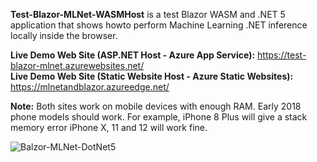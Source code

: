 **Test-Blazor-MLNet-WASMHost**
is a test Blazor WASM and .NET 5 application that shows howto perform Machine Learning .NET inference locally inside the browser.

**Live Demo Web Site (ASP.NET Host - Azure App Service):** https://test-blazor-mlnet.azurewebsites.net/  
**Live Demo Web Site (Static Website Host - Azure Static Websites):** https://mlnetandblazor.azureedge.net/

**Note:** Both sites work on mobile devices with enough RAM. Early 2018 phone models should work. For example, iPhone 8 Plus will give a stack memory error iPhone X, 11 and 12 will work fine.

![Balzor-MLNet-DotNet5](https://github.com/bartczernicki/Test-Blazor-MLNet/raw/master/AppScreenShot.png)
